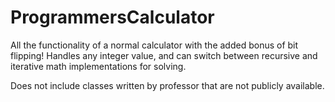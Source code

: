 # ProgrammersCalculator
All the functionality of a normal calculator with the added bonus of bit flipping! Handles any integer value, and can switch between recursive and iterative math implementations for solving.  
  
Does not include classes written by professor that are not publicly available. 
